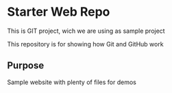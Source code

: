 # Starter Web Repo

This is GIT project, wich we are using as sample project

This repository is for showing how Git and GitHub work

## Purpose

Sample website with plenty of files for demos